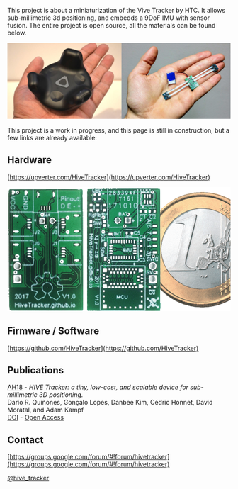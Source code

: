 This project is about a miniaturization of the Vive Tracker by HTC.
It allows sub-millimetric 3d positioning, and embedds a 9DoF IMU with sensor fusion.
The entire project is open source, all the materials can be found below.

![1st prototype](files/prototype.jpg)

This project is a work in progress, and this page is still in construction, but a few links are already available:


## Hardware
[https://upverter.com/HiveTracker](https://upverter.com/HiveTracker)

![1st PCB](files/animation.gif)


## Firmware / Software
[https://github.com/HiveTracker](https://github.com/HiveTracker)


## Publications
[AH18](http://sigah.org/AH2018) -
_HIVE Tracker: a tiny, low-cost, and scalable device for sub-millimetric 3D positioning._
<br> Darío R. Quiñones, Gonçalo Lopes, Danbee Kim, Cédric Honnet, David Moratal, and Adam Kampf
<br> [DOI](https://doi.org/10.1145/3174910.3174935) -
[Open Access](files/AH18-HiveTracker.pdf)


## Contact
[https://groups.google.com/forum/#!forum/hivetracker](https://groups.google.com/forum/#!forum/hivetracker)

[@hive_tracker](https://twitter.com/hive_tracker)

